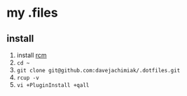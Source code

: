# my .files

## install

1. install [rcm](https://github.com/thoughtbot/rcm)
2. `cd ~`
3. `git clone git@github.com:davejachimiak/.dotfiles.git`
4. `rcup -v`
5. `vi +PluginInstall +qall`
